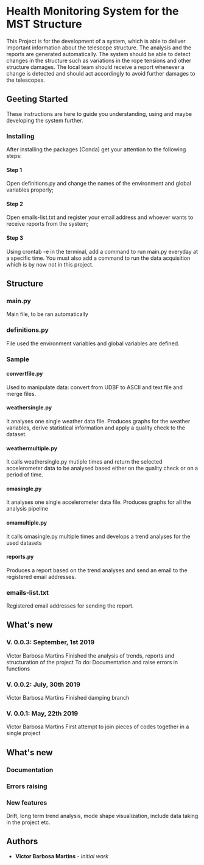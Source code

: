 # Health Monitoring System for the MST Structure
This Project is for the development of a system, which is able to deliver important information about the telescope structure. The analysis and the reports are generated automatically. The system should be able to detect changes in the structure such as variations in the rope tensions and other structure damages. The local team should receive a report whenever a change is detected and should act accordingly to avoid further damages to the telescopes.

## Geeting Started
These instructions are here to guide you understanding, using and maybe
developing the system further.

### Installing
After installing the packages (Conda) get your attention to the
following steps:
#### Step 1
Open definitions.py and change the names of the environment and
global variables properly;
#### Step 2
Open emails-list.txt and register your email address and whoever
wants to receive reports from the system;
#### Step 3
Using crontab -e in the terminal, add a command to run main.py everyday
at a specific time. You must also add a command to run the data
acquisition which is by now not in this project.

## Structure
### main.py
Main file, to be ran automatically

### definitions.py
File used the environment variables and global variables are defined.

### Sample
#### convertfile.py
Used to manipulate data: convert from UDBF to ASCII and text file and
merge files.

#### weathersingle.py
It analyses one single weather data file. Produces graphs for the
weather variables, derive statistical information and apply a quality
check to the dataset.

#### weathermultiple.py
It calls weathersingle.py mutiple times and return the selected
accelerometer data to be analysed based either on the quality check or
on a period of time.

#### omasingle.py
It analyses one single accelerometer data file. Produces graphs for all
the analysis pipeline

#### omamultiple.py
It calls omasingle.py multiple times and develops a trend analyses for
the used datasets

#### reports.py
Produces a report based on the trend analyses and send an email to the
registered email addresses.

### emails-list.txt
Registered email addresses for sending the report.

### 
## What's new
### V. 0.0.3: September, 1st 2019
Victor Barbosa Martins
Finished the analysis of trends, reports and structuration of the project
To do: Documentation and raise errors in functions

### V. 0.0.2: July, 30th 2019
Victor Barbosa Martins
Finished damping branch

### V. 0.0.1: May, 22th 2019
Victor Barbosa Martins
First attempt to join pieces of codes together in a single project

## What's new
### Documentation
### Errors raising
### New features
Drift, long term trend analysis, mode shape visualization, include data
taking in the project etc.

## Authors
* **Victor Barbosa Martins** - *Initial work* 